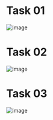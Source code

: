 # Task 01
![image](https://github.com/user-attachments/assets/6299bc4f-1d58-4150-8d44-245ab129d5d8)


# Task 02
![image](https://github.com/user-attachments/assets/07840359-6fe6-444a-bebc-214e45bf5cdd)

# Task 03
![image](https://github.com/user-attachments/assets/6216a395-166e-4802-a23a-8db796e91a07)
